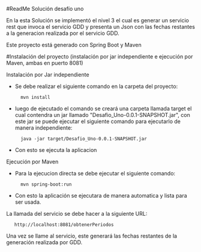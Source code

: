 #ReadMe Solución desafío uno

En la esta Solución se implementó el nivel 3 el cual es generar un servicio rest que invoca el servicio GDD y presenta un Json 
con las fechas restantes a la generacion realizada por el servicio GDD.

Este proyecto está generado con Spring Boot y Maven

#Instalación del proyecto (instalación por jar independiente e ejecución por Maven, ambas en puerto 8081)

Instalación por Jar independiente
- Se debe realizar el siguiente comando en la carpeta del proyecto:

        mvn install

- luego de ejecutado el comando se creará una carpeta llamada target el cual contendra un jar llamado "Desafio_Uno-0.0.1-SNAPSHOT.jar", 
con este jar se puede ejecutar el siguiente comando para ejecutarlo de manera independiente:

        java -jar target/Desafio_Uno-0.0.1-SNAPSHOT.jar

- Con esto se ejecuta la aplicacion 

Ejecución por Maven

- Para la ejecucion directa se debe ejecutar el siguiente comando:

        mvn spring-boot:run 

- Con esto la aplicación se ejecutara de manera automatica y lista para ser usada. 

La llamada del servicio se debe hacer a la siguiente URL:
    
       http://localhost:8081/obtenerPeriodos

Una vez se llame al servicio, este generará las fechas restantes de la generación realizada por GDD.
